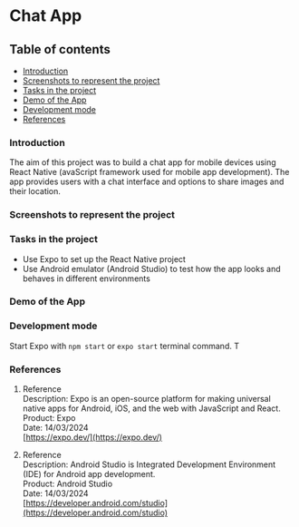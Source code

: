 # Chat App

## Table of contents

- [Introduction](#introduction)
- [Screenshots to represent the project](#screenshots-to-represent-the-project)
- [Tasks in the project](#tasks-in-the-project)
- [Demo of the App](#demo-of-the-app)
- [Development mode](#development-mode)
- [References](#references)

### Introduction

The aim of this project was to build a chat app for mobile devices using React Native (avaScript framework used for mobile app development). The app provides users with a chat interface and options to share images and their
location.

### Screenshots to represent the project

### Tasks in the project

- Use Expo to set up the React Native project
- Use Android emulator (Android Studio) to test how the app looks and behaves in different environments

### Demo of the App

### Development mode

Start Expo with `npm start` or `expo start` terminal command. T

### References

1.  Reference  
    Description: Expo is an open-source platform for making universal native apps for Android, iOS, and the web with JavaScript and React.  
    Product: Expo  
    Date: 14/03/2024  
    [https://expo.dev/](https://expo.dev/)

2.  Reference  
    Description: Android Studio is Integrated Development Environment (IDE) for Android app development.  
    Product: Android Studio  
    Date: 14/03/2024  
    [https://developer.android.com/studio](https://developer.android.com/studio)
